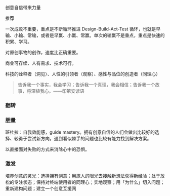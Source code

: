 创意自信带来力量

推荐

一次成败不重要，重点是不断循环推进 Design-Build-Act-Test 循环，也就是早输、小输、常输，或者是早赢、小赢、常赢。单次的输赢不是重点，重点是快速的积累、学习。

对原创事物的创作，速度比正确重要。

商业可存续、人有需求、技术可行。

科技的诠释者（洞见）、人性的引领者（观察）、感性与品位的创造者（同理心）

> 告诉我一个事实，我会学习；告诉我一个真理，我会相信；告诉我一个故事，将深植我心。——印第安谚语

### 翻转
### 胆量
班杜拉：自我效能感，guide mastery。拥有创意自信的人们会做出比较好的选择、较勇于尝试新方向，遇到看似棘手的问题也比较有能力找到解决方案。

以直接面对失败的方式来消除心中的恐惧。

### 激发
培养创意的灵光：选择拥有创意；用旅人的眼光去接触新想法获得新经验；处于放松的专注状态；保持对终端使用者的同理心；实地观察；用「为什么」切入问题；重新建构问题；建立一个创意互援网